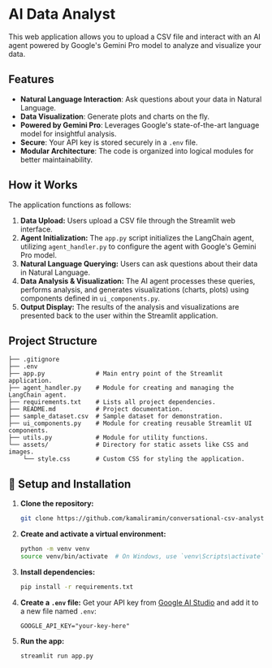 # AI Data Analyst

This web application allows you to upload a CSV file and interact with an AI agent powered by Google's Gemini Pro model to analyze and visualize your data.

## Features

-   **Natural Language Interaction**: Ask questions about your data in Natural Language.
-   **Data Visualization**: Generate plots and charts on the fly.
-   **Powered by Gemini Pro**: Leverages Google's state-of-the-art language model for insightful analysis.
-   **Secure**: Your API key is stored securely in a `.env` file.
-   **Modular Architecture**: The code is organized into logical modules for better maintainability.

## How it Works

The application functions as follows:
1.  **Data Upload:** Users upload a CSV file through the Streamlit web interface.
2.  **Agent Initialization:** The `app.py` script initializes the LangChain agent, utilizing `agent_handler.py` to configure the agent with Google's Gemini Pro model.
3.  **Natural Language Querying:** Users can ask questions about their data in Natural Language.
4.  **Data Analysis & Visualization:** The AI agent processes these queries, performs analysis, and generates visualizations (charts, plots) using components defined in `ui_components.py`.
5.  **Output Display:** The results of the analysis and visualizations are presented back to the user within the Streamlit application.

## Project Structure

```
├── .gitignore
├── .env
├── app.py              # Main entry point of the Streamlit application.
├── agent_handler.py    # Module for creating and managing the LangChain agent.
├── requirements.txt    # Lists all project dependencies.
├── README.md           # Project documentation.
├── sample_dataset.csv  # Sample dataset for demonstration.
├── ui_components.py    # Module for creating reusable Streamlit UI components.
├── utils.py            # Module for utility functions.
└── assets/             # Directory for static assets like CSS and images.
    └── style.css       # Custom CSS for styling the application.
```

## 🚀 Setup and Installation

1.  **Clone the repository:**
    ```bash
    git clone https://github.com/kamaliramin/conversational-csv-analyst.git
    ```

1.  **Create and activate a virtual environment:**
    ```bash
    python -m venv venv
    source venv/bin/activate  # On Windows, use `venv\Scripts\activate`
    ```

2.  **Install dependencies:**
    ```bash
    pip install -r requirements.txt
    ```

3.  **Create a `.env` file:**
    Get your API key from [Google AI Studio](https://aistudio.google.com/app/apikey) and add it to a new file named `.env`:
    ```
    GOOGLE_API_KEY="your-key-here"
    ```

4.  **Run the app:**
    ```bash
    streamlit run app.py
